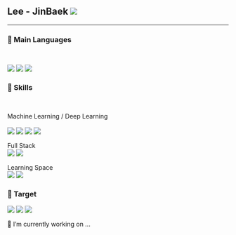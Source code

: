 <h2 align="left">Lee - JinBaek  <a href="https://hits.seeyoufarm.com"><img src="https://hits.seeyoufarm.com/api/count/incr/badge.svg?url=https%3A%2F%2Fgithub.com%2Fgjbae1212%2Fhit-counter"/></a></h2> 


--------------------

<h3 align=";left"> 🌱 Main Languages </h3>  

<br>
<p align="left">
  <img src="https://img.shields.io/badge/Java-007396?style=flat-square&logo=Java&logoColor=white"/>
  <img src="https://img.shields.io/badge/C++-00599C?style=flat-square&logo=C++&logoColor=white"/>
  <img src="https://img.shields.io/badge/Python-3776AB?style=flat-square&logo=python&logoColor=white"/>
</p>

<h3 align="left"> 🌱 Skills </h3>

<br>
<p align="left">
  
  <span> Machine Learning / Deep Learning </span><br>  
  <img src="https://img.shields.io/badge/Numpy-013243?style=flat-square&logo=numpy&logoColor=white"/>
  <img src="https://img.shields.io/badge/Pandas-150458?style=flat-square&logo=pandas&logoColor=white"/>
  <img src="https://img.shields.io/badge/Scikit--learn-F7931E?style=flat-square&logo=scikit-learn&logoColor=white"/>
  <img src="https://img.shields.io/badge/Jupyter-F37626?style=flat-square&logo=Jupyter&logoColor=white"/> 
  
  <span> Full Stack </span><br>
  <img src="https://img.shields.io/badge/Android--studio-3DDC84?style=flat-square&logo=android studio&logoColor=white"/>
  <img src="https://img.shields.io/badge/JSP-007396?style=flat-square&logo=java&logoColor=white"/>
  
  <span> Learning Space </span><br>
  <img src="https://img.shields.io/badge/YouTube-FF0000?style=flat-square&logo=youtube&logoColor=white"/>
  <img src="https://img.shields.io/badge/Coursera-0056D2?style=flat-square&logo=Coursera&logoColor=white"/>
  
</p>

<h3 align="left"> 🌱 Target </h3>

<img src ="https://img.shields.io/github/languages/count/beygee/survive">
<img src ="https://img.shields.io/github/commit-activity/w/beygee/survive">
<img src ="https://img.shields.io/github/last-commit/beygee/survive">

🔭 I’m currently working on ...




<!--
**Jin-Baek/Jin-Baek** is a ✨ _special_ ✨ repository because its `README.md` (this file) appears on your GitHub profile.

Here are some ideas to get you started:

- 🔭 I’m currently working on ...
- 🌱 I’m currently learning ...
- 👯 I’m looking to collaborate on ...
- 🤔 I’m looking for help with ...
- 💬 Ask me about ...
- 📫 How to reach me: ...
- 😄 Pronouns: ...
- ⚡ Fun fact: ...
-->
